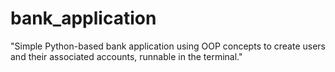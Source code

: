 # bank_application
"Simple Python-based bank application using OOP concepts to create users and their associated accounts, runnable in the terminal."
